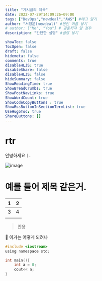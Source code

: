 ```yaml
---
title: "게시글의 제목"
date: 2022-07-29T14:09:26+09:00
tags: ["DevOps","newdeal","AWS"] #태그 달기
author: "서청운(newdeal)" #본인 이름 넣기  
# author: ["Me", "You"] # 공동저자 일 경우
description: "간단한 설명" #설명 넣기

showToc: false
TocOpen: false
draft: false
hidemeta: false
comments: true
disableHLJS: true 
disableShare: false
disableHLJS: false  
hideSummary: false
ShowReadingTime: true
ShowBreadCrumbs: true
ShowPostNavLinks: true
ShowWordCount: true
ShowCodeCopyButtons : true
ShowRssButtonInSectionTermList: true
UseHugoToc: true
ShareButtons: []
---
```

# rtr

안녕하세요ㅣ.

![image](https://user-images.githubusercontent.com/31841502/181687519-a4876a15-1e8e-43b7-8697-fe0066f93dd5.png)

# 예를 들어 제목 같은거.

| 1 | 2 |
| --- | --- |
| 3 | 4 |
|  |  |

> 인용
> 

<aside>
📎 이거는 어떻게 되려나

</aside>

```c
#include <iostream>
using namespace std;

int main(){
	int a = 0;
	cout<< a;
}
```
